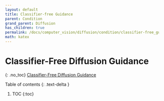 ```yaml
---
layout: default
title: Classifier-free Guidance
parent: Condition
grand_parent: Diffusion
has_children: true
permalink: /docs/computer_vision/diffusion/condition/classifier-free_guidance_2023_12_11
math: katex
---
```


# Classifier-Free Diffusion Guidance
{: .no_toc}
[Classifier-Free Diffusion Guidance](https://arxiv.org/abs/2207.12598)

Table of contents
{: .text-delta }
1. TOC
{:toc}

